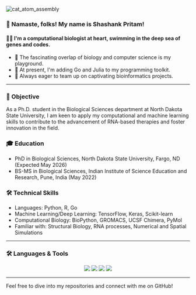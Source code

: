 
![cat_atom_assembly](https://github.com/shashankpritam/shashankpritam/assets/15816591/cf943063-3e39-448a-9b08-fb0838c46c81)


<h3>👋 Namaste, folks! My name is <strong>Shashank Pritam</strong>!</h4>

<h4>👨‍🔬 I'm a computational biologist at heart, swimming in the deep sea of genes and codes. </h3>

- 👀 The fascinating overlap of biology and computer science is my playground. 
- 🌱 At present, I'm adding Go and Julia to my programming toolkit.
- 💞️ Always eager to team up on captivating bioinformatics projects.

---

### 🎯 Objective

As a Ph.D. student in the Biological Sciences department at North Dakota State University, I am keen to apply my computational and machine learning skills to contribute to the advancement of RNA-based therapies and foster innovation in the field.

### 🎓 Education

- PhD in Biological Sciences, North Dakota State University, Fargo, ND (Expected May 2026)
- BS-MS in Biological Sciences, Indian Institute of Science Education and Research, Pune, India (May 2022)

### 🛠️ Technical Skills

- Languages: Python, R, Go
- Machine Learning/Deep Learning: TensorFlow, Keras, Scikit-learn
- Computational Biology: BioPython, GROMACS, UCSF Chimera, PyMol
- Familiar with: Structural Biology, RNA processes, Numerical and Spatial Simulations

---

### 🛠️ Languages & Tools 

<p align="center">
  <img src="https://img.shields.io/badge/Python-3776AB?style=for-the-badge&logo=python&logoColor=white">
  <img src="https://img.shields.io/badge/R-276DC3?style=for-the-badge&logo=r&logoColor=white">
  <img src="https://img.shields.io/badge/Go-00ADD8?style=for-the-badge&logo=go&logoColor=white">
  <img src="https://img.shields.io/badge/Julia-9558B2?style=for-the-badge&logo=julia&logoColor=white">
</p>

---

Feel free to dive into my repositories and connect with me on GitHub!

<!---
shashankpritam/shashankpritam is a ✨ special ✨ repository because its `README.md` (this file) appears on your GitHub profile.
You can click the Preview link to take a look at your changes.
--->
